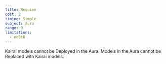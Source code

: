 ```yaml
---
title: Requiem
cost: 2
timing: Simple
subject: Aura
range: 9
limitations:
  - noBtB
---
```

Kairai models cannot be Deployed in the Aura.
Models in the Aura cannot be Replaced with Kairai models.